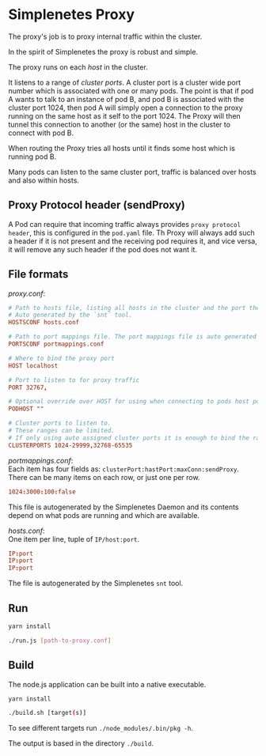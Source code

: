 # Simplenetes Proxy

The proxy's job is to proxy internal traffic within the cluster.

In the spirit of Simplenetes the proxy is robust and simple.

The proxy runs on each _host_ in the cluster.

It listens to a range of _cluster ports_. A cluster port is a cluster wide port number which is associated with one or many pods.
The point is that if pod A wants to talk to an instance of pod B, and pod B is associated with the cluster port 1024, then pod A will simply open a connection to the proxy running on the same host as it self to the port 1024. The Proxy will then tunnel this connection to another (or the same) host in the cluster to connect with pod B.

When routing the Proxy tries all hosts until it finds some host which is running pod B.

Many pods can listen to the same cluster port, traffic is balanced over hosts and also within hosts.

## Proxy Protocol header (sendProxy)

A Pod can require that incoming traffic always provides `proxy protocol header`, this is configured in the `pod.yaml` file.
Th Proxy will always add such a header if it is not present and the receiving pod requires it, and vice versa, it will remove any such header if the pod does not want it.

## File formats

_proxy.conf_:  
```conf
# Path to hosts file, listing all hosts in the cluster and the port the proxy is listening on.
# Auto generated by the `snt` tool.
HOSTSCONF hosts.conf

# Path to port mappings file. The port mappings file is auto generated by the Simplenetes Daemon.
PORTSCONF portmappings.conf

# Where to bind the proxy port
HOST localhost

# Port to listen to for proxy traffic
PORT 32767,

# Optional override over HOST for using when connecting to pods host ports.
PODHOST ""

# Cluster ports to listen to.
# These ranges can be limited.
# If only using auto assigned cluster ports it is enough to bind the range `61000-63999`.
CLUSTERPORTS 1024-29999,32768-65535
```

_portmappings.conf_:  
Each item has four fields as: `clusterPort:hastPort:maxConn:sendProxy`.  
There can be many items on each row, or just one per row.  
```conf
1024:3000:100:false
```

This file is autogenerated by the Simplenetes Daemon and its contents depend on what pods are running and which are available.

_hosts.conf_:  
One item per line, tuple of `IP/host:port`.  
```conf
IP:port
IP:port
IP:port
```

The file is autogenerated by the Simplenetes `snt` tool.


## Run

```sh
yarn install

./run.js [path-to-proxy.conf]
```

## Build
The node.js application can be built into a native executable.  
```sh
yarn install

./build.sh [target(s)]
```

To see different targets run `./node_modules/.bin/pkg -h`.

The output is based in the directory `./build`.
